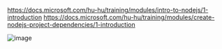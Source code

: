 https://docs.microsoft.com/hu-hu/training/modules/intro-to-nodejs/1-introduction
https://docs.microsoft.com/hu-hu/training/modules/create-nodejs-project-dependencies/1-introduction

![image](https://user-images.githubusercontent.com/79217871/190642873-8813de73-94dd-4b13-adda-2d3f884101cc.png)
